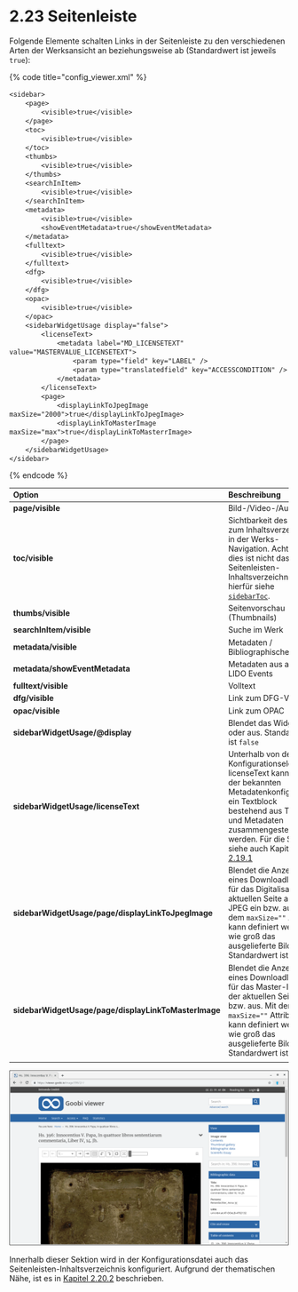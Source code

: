 # 2.23 Seitenleiste

Folgende Elemente schalten Links in der Seitenleiste zu den verschiedenen Arten der Werksansicht an beziehungsweise ab \(Standardwert ist jeweils `true`\):

{% code title="config\_viewer.xml" %}
```markup
<sidebar>
    <page>
        <visible>true</visible>
    </page>
    <toc>
        <visible>true</visible>
    </toc>
    <thumbs>
        <visible>true</visible>
    </thumbs>
    <searchInItem>
        <visible>true</visible>
    </searchInItem>
    <metadata>
        <visible>true</visible>
        <showEventMetadata>true</showEventMetadata>
    </metadata>
    <fulltext>
        <visible>true</visible>
    </fulltext>
    <dfg>
        <visible>true</visible>
    </dfg>
    <opac>
        <visible>true</visible>
    </opac>
    <sidebarWidgetUsage display="false">
        <licenseText>
            <metadata label="MD_LICENSETEXT" value="MASTERVALUE_LICENSETEXT">
                <param type="field" key="LABEL" />
                <param type="translatedfield" key="ACCESSCONDITION" />
            </metadata>
        </licenseText>
        <page>
            <displayLinkToJpegImage maxSize="2000">true</displayLinkToJpegImage>
            <displayLinkToMasterImage maxSize="max">true</displayLinkToMasterrImage>
        </page>
    </sidebarWidgetUsage>
</sidebar>
```
{% endcode %}

| **Option** | Beschreibung |
| :--- | :--- |
| **page/visible** | Bild-/Video-/Audio |
| **toc/visible** | Sichtbarkeit des Links zum Inhaltsverzeichnis in der Werks-Navigation. Achtung: dies ist nicht das Seitenleisten-Inhaltsverzeichnis, hierfür siehe [`sidebarToc`](2.20/2.20.2.md). |
| **thumbs/visible** | Seitenvorschau \(Thumbnails\) |
| **searchInItem/visible** | Suche im Werk |
| **metadata/visible** | Metadaten / Bibliographische Daten |
| **metadata/showEventMetadata** | Metadaten aus allen LIDO Events |
| **fulltext/visible** | Volltext |
| **dfg/visible** | Link zum DFG-Viewer |
| **opac/visible** | Link zum OPAC |
| **sidebarWidgetUsage/@display** | Blendet das Widget ein oder aus. Standardwert ist `false` |
| **sidebarWidgetUsage/licenseText** | Unterhalb von dem Konfigurationselement licenseText kann mit der bekannten Metadatenkonfiguration ein Textblock bestehend aus Text und Metadaten zusammengestellt werden. Für die Syntax siehe auch Kapitel [2.19.1](2.19/2.19.1.md) |
| **sidebarWidgetUsage/page/displayLinkToJpegImage** |  Blendet die Anzeige eines Downloadlinks für das Digitalisat der aktuellen Seite als JPEG ein bzw. aus. Mit dem `maxSize=""` Attribut kann definiert werden wie groß das ausgelieferte Bild wird. Standardwert ist `true`. |
| **sidebarWidgetUsage/page/displayLinkToMasterImage** | Blendet die Anzeige eines Downloadlinks für das Master-Image der aktuellen Seite ein bzw. aus. Mit dem `maxSize=""` Attribut kann definiert werden wie groß das ausgelieferte Bild wird. Standardwert ist `true`. |
|  |  |

![Die Sidebar wird hier auf der rechten Seite angezeigt.](../.gitbook/assets/2.23.png)

Innerhalb dieser Sektion wird in der Konfigurationsdatei auch das Seitenleisten-Inhaltsverzeichnis konfiguriert. Aufgrund der thematischen Nähe, ist es in [Kapitel  2.20.2](2.20/2.20.2.md) beschrieben.

